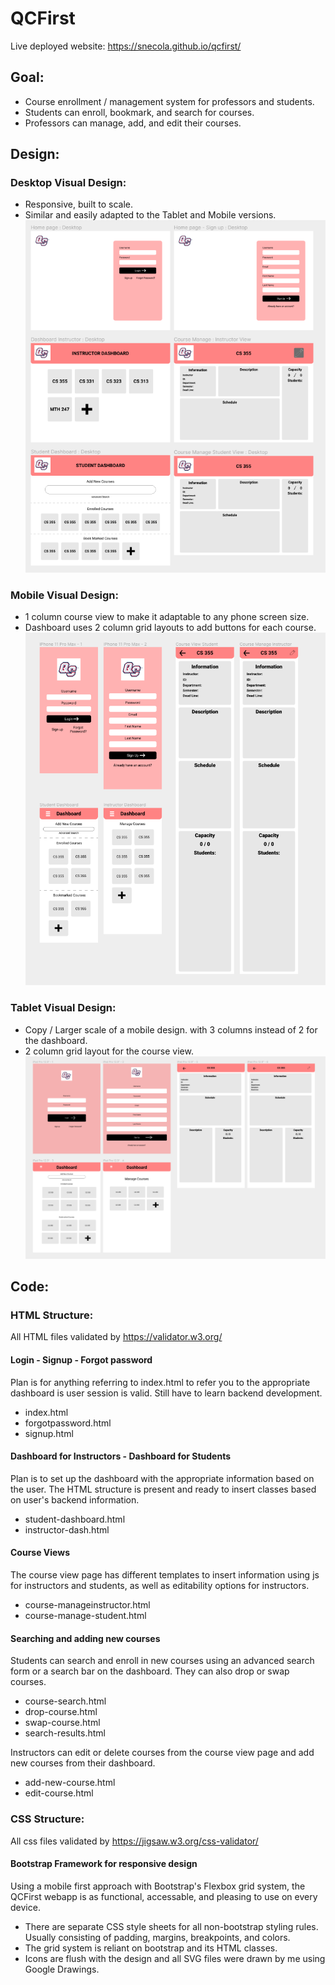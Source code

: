 # QCFirst

Live deployed website:
https://snecola.github.io/qcfirst/

## Goal:
- Course enrollment / management system for professors and students.
- Students can enroll, bookmark, and search for courses.
- Professors can manage, add, and edit their courses.

## Design:
### Desktop Visual Design:
- Responsive, built to scale.
- Similar and easily adapted to the Tablet and Mobile versions.
![DesktopDash](https://github.com/snecola/qcfirst/blob/main/Visual%20Design/Desktop%20Visual%20Design.png?raw=true)


### Mobile Visual Design:
- 1 column course view to make it adaptable to any phone screen size.
- Dashboard uses 2 column grid layouts to add buttons for each course. 
![MobileDash](https://github.com/snecola/qcfirst/blob/main/Visual%20Design/Mobile%20Visual%20Design.png?raw=true)

### Tablet Visual Design:
- Copy / Larger scale of a mobile design. with 3 columns instead of 2 for the dashboard.
- 2 column grid layout for the course view.
![TabletDash](https://github.com/snecola/qcfirst/blob/main/Visual%20Design/Tablet%20Visual%20Design.png?raw=true)

## Code:
### HTML Structure:
All HTML files validated by https://validator.w3.org/
#### Login - Signup - Forgot password
Plan is for anything referring to index.html to refer you to the appropriate dashboard is user session is valid. Still have to learn backend development.
- index.html
- forgotpassword.html
- signup.html
#### Dashboard for Instructors - Dashboard for Students
Plan is to set up the dashboard with the appropriate information based on the user. 
The HTML structure is present and ready to insert classes based on user's backend information.
- student-dashboard.html
- instructor-dash.html
#### Course Views
The course view page has different templates to insert information using js for instructors and students, as well as editability options for instructors.
- course-manageinstructor.html
- course-manage-student.html
#### Searching and adding new courses
Students can search and enroll in new courses using an advanced search form or a search bar on the dashboard. They can also drop or swap courses.
- course-search.html
- drop-course.html
- swap-course.html
- search-results.html

Instructors can edit or delete courses from the course view page and add new courses from their dashboard.
- add-new-course.html
- edit-course.html

### CSS Structure:
All css files validated by https://jigsaw.w3.org/css-validator/
#### Bootstrap Framework for responsive design
Using a mobile first approach with Bootstrap's Flexbox grid system, the QCFirst webapp is as functional, accessable, and pleasing to use on every device.
- There are separate CSS style sheets for all non-bootstrap styling rules. Usually consisting of padding, margins, breakpoints, and colors.
- The grid system is reliant on bootstrap and its HTML classes.
- Icons are flush with the design and all SVG files were drawn by me using Google Drawings.

